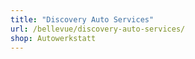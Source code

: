 ```yaml
---
title: "Discovery Auto Services"
url: /bellevue/discovery-auto-services/
shop: Autowerkstatt
---
```

